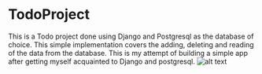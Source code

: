 # TodoProject
This is a Todo project done using Django and Postgresql as the database of choice. This simple implementation covers the adding, deleting and reading of the data
from the database. This is my attempt of building a simple app after getting myself acquainted to Django and postgresql.
![alt text](https://firebasestorage.googleapis.com/v0/b/nmfirebaseproject-ea20f.appspot.com/o/todos.png?alt=media&token=6ae016ec-075e-4f3f-9e6e-24a229fe40c5)
